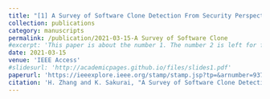 ```yaml
---
title: "[1] A Survey of Software Clone Detection From Security Perspective"
collection: publications
category: manuscripts
permalink: /publication/2021-03-15-A Survey of Software Clone
#excerpt: 'This paper is about the number 1. The number 2 is left for future work.'
date: 2021-03-15
venue: 'IEEE Access'
#slidesurl: 'http://academicpages.github.io/files/slides1.pdf'
paperurl: 'https://ieeexplore.ieee.org/stamp/stamp.jsp?tp=&arnumber=9378511'
citation: 'H. Zhang and K. Sakurai, "A Survey of Software Clone Detection From Security Perspective," in IEEE Access, vol. 9, pp. 48157-48173, 2021, doi: 10.1109/ACCESS.2021.3065872.'
---
```

